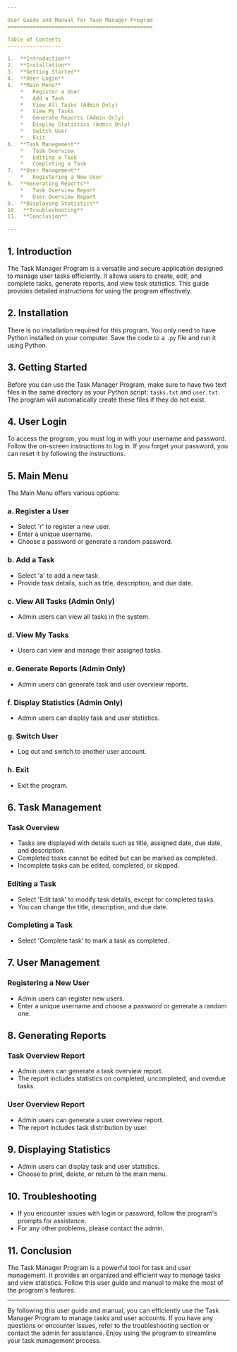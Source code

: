 ```yaml
---

User Guide and Manual for Task Manager Program
==============================================

Table of Contents
-----------------

1.  **Introduction**
2.  **Installation**
3.  **Getting Started**
4.  **User Login**
5.  **Main Menu**
    *   Register a User
    *   Add a Task
    *   View All Tasks (Admin Only)
    *   View My Tasks
    *   Generate Reports (Admin Only)
    *   Display Statistics (Admin Only)
    *   Switch User
    *   Exit
6.  **Task Management**
    *   Task Overview
    *   Editing a Task
    *   Completing a Task
7.  **User Management**
    *   Registering a New User
8.  **Generating Reports**
    *   Task Overview Report
    *   User Overview Report
9.  **Displaying Statistics**
10.  **Troubleshooting**
11.  **Conclusion**

---
```


1\. Introduction
----------------

The Task Manager Program is a versatile and secure application designed to manage user tasks efficiently. It allows users to create, edit, and complete tasks, generate reports, and view task statistics. This guide provides detailed instructions for using the program effectively.

2\. Installation
----------------

There is no installation required for this program. You only need to have Python installed on your computer. Save the code to a `.py` file and run it using Python.

3\. Getting Started
-------------------

Before you can use the Task Manager Program, make sure to have two text files in the same directory as your Python script: `tasks.txt` and `user.txt`. The program will automatically create these files if they do not exist.

4\. User Login
--------------

To access the program, you must log in with your username and password. Follow the on-screen instructions to log in. If you forget your password, you can reset it by following the instructions.

5\. Main Menu
-------------

The Main Menu offers various options:

### a. Register a User

*   Select 'r' to register a new user.
*   Enter a unique username.
*   Choose a password or generate a random password.

### b. Add a Task

*   Select 'a' to add a new task.
*   Provide task details, such as title, description, and due date.

### c. View All Tasks (Admin Only)

*   Admin users can view all tasks in the system.

### d. View My Tasks

*   Users can view and manage their assigned tasks.

### e. Generate Reports (Admin Only)

*   Admin users can generate task and user overview reports.

### f. Display Statistics (Admin Only)

*   Admin users can display task and user statistics.

### g. Switch User

*   Log out and switch to another user account.

### h. Exit

*   Exit the program.

6\. Task Management
-------------------

### Task Overview

*   Tasks are displayed with details such as title, assigned date, due date, and description.
*   Completed tasks cannot be edited but can be marked as completed.
*   Incomplete tasks can be edited, completed, or skipped.

### Editing a Task

*   Select 'Edit task' to modify task details, except for completed tasks.
*   You can change the title, description, and due date.

### Completing a Task

*   Select 'Complete task' to mark a task as completed.

7\. User Management
-------------------

### Registering a New User

*   Admin users can register new users.
*   Enter a unique username and choose a password or generate a random one.

8\. Generating Reports
----------------------

### Task Overview Report

*   Admin users can generate a task overview report.
*   The report includes statistics on completed, uncompleted, and overdue tasks.

### User Overview Report

*   Admin users can generate a user overview report.
*   The report includes task distribution by user.

9\. Displaying Statistics
-------------------------

*   Admin users can display task and user statistics.
*   Choose to print, delete, or return to the main menu.

10\. Troubleshooting
--------------------

*   If you encounter issues with login or password, follow the program's prompts for assistance.
*   For any other problems, please contact the admin.

11\. Conclusion
---------------

The Task Manager Program is a powerful tool for task and user management. It provides an organized and efficient way to manage tasks and view statistics. Follow this user guide and manual to make the most of the program's features.

---

By following this user guide and manual, you can efficiently use the Task Manager Program to manage tasks and user accounts. If you have any questions or encounter issues, refer to the troubleshooting section or contact the admin for assistance. Enjoy using the program to streamline your task management process.
